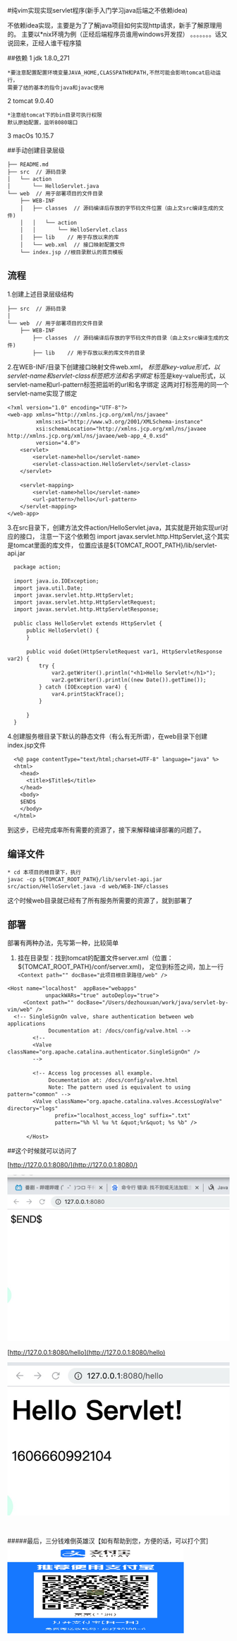 #纯vim实现实现servlet程序(新手入门学习java后端之不依赖idea)

不依赖idea实现，主要是为了了解java项目如何实现http请求，新手了解原理用的。
主要以*nix环境为例（正经后端程序员谁用windows开发捏）
。。。。。。。话又说回来，正经人谁干程序猿

##依赖
1 jdk 1.8.0_271

    *要注意配置配置环境变量JAVA_HOME,CLASSPATH和PATH,不然可能会影响tomcat启动运行，
    需要了结的基本的指令java和javac使用

2 tomcat 9.0.40 

    *注意给tomcat下的bin目录可执行权限
    默认原始配置，监听8080端口

3 macOs 10.15.7

##手动创建目录层级

```
├── README.md
├── src  // 源码目录
│   └── action
│       └── HelloServlet.java
└── web  // 用于部署项目的文件目录
    ├── WEB-INF
    │   ├── classes  // 源码编译后存放的字节码文件位置（由上文src编译生成的文件)
    │   │   └── action
    │   │       └── HelloServlet.class
    │   ├── lib    // 用于存放以来的库
    │   └── web.xml  // 接口映射配置文件
    └── index.jsp //根目录默认的首页模板
```

## 流程

  1.创建上述目录层级结构

```
├── src  // 源码目录
│   
└── web  // 用于部署项目的文件目录
    ├── WEB-INF
        ├── classes  // 源码编译后存放的字节码文件的目录（由上文src编译生成的文件)
        ├── lib    // 用于存放以来的库文件的目录
```

  2.在WEB-INF/目录下创建接口映射文件web.xml，
  <servlet>*</servlet>标签是key-value形式，以servlet-name和servlet-class标签把方法和名字绑定
   <servlet-mapping>*</servlet-mapping>标签是key-value形式，以servlet-name和url-pattern标签把监听的url和名字绑定
   这两对打标签用的同一个servlet-name实现了绑定
  
```
<?xml version="1.0" encoding="UTF-8"?>
<web-app xmlns="http://xmlns.jcp.org/xml/ns/javaee"
         xmlns:xsi="http://www.w3.org/2001/XMLSchema-instance"
         xsi:schemaLocation="http://xmlns.jcp.org/xml/ns/javaee http://xmlns.jcp.org/xml/ns/javaee/web-app_4_0.xsd"
         version="4.0">
    <servlet>
        <servlet-name>hello</servlet-name>
        <servlet-class>action.HelloServlet</servlet-class>
    </servlet>

    <servlet-mapping>
        <servlet-name>hello</servlet-name>
        <url-pattern>/hello</url-pattern>
    </servlet-mapping>
</web-app>
```

  3.在src目录下，创建方法文件action/HelloServlet.java，其实就是开始实现url对应的接口，
  注意一下这个依赖包 import javax.servlet.http.HttpServlet,这个其实是tomcat里面的库文件，
  位置应该是${TOMCAT_ROOT_PATH}/lib/servlet-api.jar
  ```
    package action;
    
    import java.io.IOException;
    import java.util.Date;
    import javax.servlet.http.HttpServlet;
    import javax.servlet.http.HttpServletRequest;
    import javax.servlet.http.HttpServletResponse;
    
    public class HelloServlet extends HttpServlet {
        public HelloServlet() {
        }
    
        public void doGet(HttpServletRequest var1, HttpServletResponse var2) {
            try {
                var2.getWriter().println("<h1>Hello Servlet!</h1>");
                var2.getWriter().println((new Date()).getTime());
            } catch (IOException var4) {
                var4.printStackTrace();
            }
    
        }
    }
  ```

  4.创建服务根目录下默认的静态文件（有么有无所谓），在web目录下创建index.jsp文件
  
  ```
    <%@ page contentType="text/html;charset=UTF-8" language="java" %>
    <html>
      <head>
        <title>$Title$</title>
      </head>
      <body>
      $END$
      </body>
    </html>
  ```

到这步，已经完成率所有需要的资源了，接下来解释编译部署的问题了。

## 编译文件

    * cd 本项目的根目录下，执行
    javac -cp ${TOMCAT_ROOT_PATH}/lib/servlet-api.jar src/action/HelloServlet.java -d web/WEB-INF/classes
    
这个时候web目录就已经有了所有服务所需要的资源了，就到部署了

## 部署

部署有两种办法，先写第一种，比较简单

 1. 挂在目录型：找到tomcat的配置文件server.xml（位置：${TOMCAT_ROOT_PATH}/conf/server.xml)，
    定位到<Host></Host>标签之间，加上一行 
    ```<Context path="" docBase="此项目根目录路径/web" />```
 
 ```
<Host name="localhost"  appBase="webapps"
             unpackWARs="true" autoDeploy="true">
      <Context path="" docBase="/Users/dezhouxuan/work/java/servlet-by-vim/web" />
   <!-- SingleSignOn valve, share authentication between web applications
              Documentation at: /docs/config/valve.html -->
         <!--
         <Valve className="org.apache.catalina.authenticator.SingleSignOn" />
         -->

         <!-- Access log processes all example.
              Documentation at: /docs/config/valve.html
              Note: The pattern used is equivalent to using pattern="common" -->
         <Valve className="org.apache.catalina.valves.AccessLogValve" directory="logs"
                prefix="localhost_access_log" suffix=".txt"
                pattern="%h %l %u %t &quot;%r&quot; %s %b" />

       </Host>
```

##这个时候就可以访问了

[http://127.0.0.1:8080/](http://127.0.0.1:8080/)

![alt text](index.jpg "首页展示的详情")



[http://127.0.0.1:8080/hello](http://127.0.0.1:8080/hello)


 ![图片描述](hello.jpg)
  ```


```
 

#####最后，三分钱难倒英雄汉【如有帮助到您，方便的话，可以打个赏]
<img src="code.jpg" alt="best wishes" width="400px" height="200px" style="margin:0"> 









  





